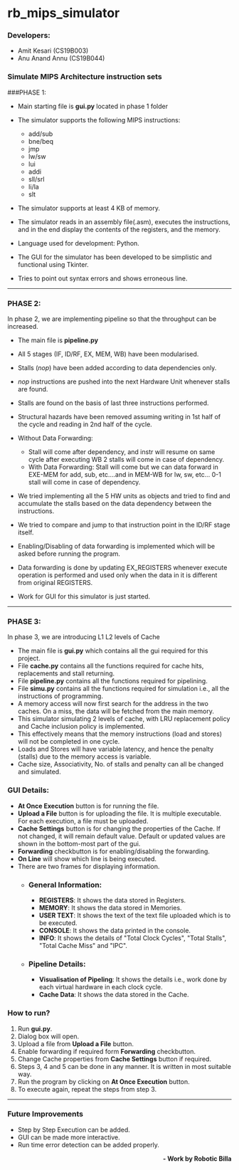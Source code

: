 # rb_mips_simulator

### Developers:
* Amit Kesari (CS19B003)
* Anu Anand Annu (CS19B044)

### Simulate MIPS Architecture instruction sets
###PHASE 1:
* Main starting file is **gui.py** located in phase 1 folder
* The simulator supports the following MIPS instructions: 
  * add/sub
  * bne/beq
  * jmp
  * lw/sw
  * lui
  * addi  
  * sll/srl
  * li/la
  * slt
  
* The simulator supports at least 4 KB of memory.
* The simulator reads in an assembly file(.asm), executes the instructions, and in the end display
the contents of the registers, and the memory.
* Language used for development: Python.
* The GUI for the simulator has been developed to be simplistic and functional using Tkinter. 
* Tries to point out syntax errors and shows erroneous line. 


---

### PHASE 2:
In phase 2, we are implementing pipeline so that the throughput can be increased.

* The main file is **pipeline.py**
* All 5 stages (IF, ID/RF, EX, MEM, WB) have been modularised.
* Stalls (*nop*) have been added according to data dependencies only.
* *nop* instructions are pushed into the next Hardware Unit whenever stalls are found.
* Stalls are found on the basis of last three instructions performed.
* Structural hazards have been removed assuming writing in 1st half of the cycle and reading in 2nd half of the cycle.
* Without Data Forwarding:
    * Stall will come after dependency, and instr will resume on same cycle after executing WB
        2 stalls will come in case of dependency.
    * With Data Forwarding:
        Stall will come but we can data forward in EXE-MEM for add, sub, etc....and in MEM-WB for lw, sw, etc...
        0-1 stall will come in case of dependency.

* We tried implementing all the 5 HW units as objects and tried to find and accumulate the stalls based on the data dependency between the instructions.
* We tried to compare and jump to that instruction point in the ID/RF stage itself.
* Enabling/Disabling of data forwarding is implemented which will be asked before running the program.
* Data forwarding is done by updating EX_REGISTERS whenever execute operation is performed and used only when the data in it is different from original REGISTERS.
* Work for GUI for this simulator is just started.

---

### PHASE 3:
In phase 3, we are introducing L1 L2 levels of Cache

* The main file is **gui.py** which contains all the gui required for this project.
* File **cache.py** contains all the functions required for cache hits, replacements and stall returning.
* File **pipeline.py** contains all the functions required for pipelining.
* File **simu.py** contains all the functions required for simulation i.e., all the instructions of programming.
* A memory access will now first search for the address in the two caches. On a miss, the data
will be fetched from the main memory.
* This simulator simulating 2 levels of cache, with LRU replacement policy and Cache inclusion policy is implemented.
* This effectively means that the memory instructions (load and stores) will not be completed
in one cycle.
* Loads and Stores will have variable latency, and hence the penalty (stalls) due to the memory
access is variable.
* Cache size, Associativity, No. of stalls and penalty can all be changed and simulated.
  
### GUI Details:
* **At Once Execution** button is for running the file.
* **Upload a File** button is for uploading the file. It is multiple executable. For each execution, a file must be uploaded.
* **Cache Settings** button is for changing the properties of the Cache. If not changed, it will remain default value. Default or updated values are shown in the bottom-most part of the gui.
* **Forwarding** checkbutton is for enabling/disabling the forwarding.
* **On Line** will show which line is being executed.
* There are two frames for displaying information.
    * ### General Information:
        * **REGISTERS**: It shows the data stored in Registers.
        * **MEMORY**: It shows the data stored in Memories.
        * **USER TEXT**: It shows the text of the text file uploaded which is to be executed.
        * **CONSOLE**: It shows the data printed in the console.
        * **INFO**: It shows the details of "Total Clock Cycles", "Total Stalls", "Total Cache Miss" and "IPC".
    * ### Pipeline Details:
        * **Visualisation of Pipeling**: It shows the details i.e., work done by each virtual hardware in each clock cycle.
        * **Cache Data**: It shows the data stored in the Cache.
    
### How to run?
1) Run **gui.py**.
2) Dialog box will open.
3) Upload a file from **Upload a File** button.
4) Enable forwarding if required form **Forwarding** checkbutton.
5) Change Cache properties from **Cache Settings** button if required.
6) Steps 3, 4 and 5 can be done in any manner. It is written in most suitable way.
7) Run the program by clicking on **At Once Execution** button.
8) To execute again, repeat the steps from step 3.

---

### Future Improvements
* Step by Step Execution can be added.
* GUI can be made more interactive.
* Run time error detection can be added properly.

<div align="right" ><b> - Work by Robotic Billa</b></div>
    
        

